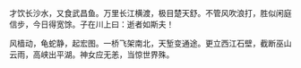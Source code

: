 才饮长沙水，又食武昌鱼。万里长江横渡，极目楚天舒。不管风吹浪打，胜似闲庭信步，今日得宽馀。子在川上曰：逝者如斯夫！

风樯动，龟蛇静，起宏图。一桥飞架南北，天堑变通途。更立西江石壁，截断巫山云雨，高峡出平湖。神女应无恙，当惊世界殊。 